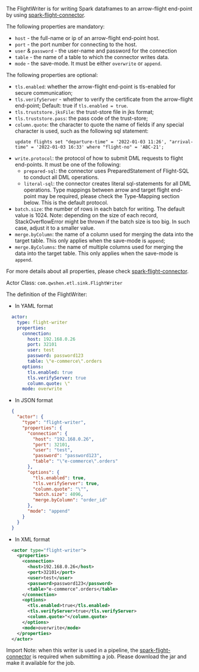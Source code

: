 The FlightWriter is for writing Spark dataframes to an arrow-flight end-point by using [spark-flight-connector](https://github.com/qwshen/spark-flight-connector).

The following properties are mandatory:
- `host` - the full-name or ip of an arrow-flight end-point host.
- `port` - the port number for connecting to the host.
- `user` & `password` - the user-name and password for the connection
- `table` - the name of a table to which the connector writes data.
- `mode` - the save-mode. It must be either `overwrite` or `append`.

The following properties are optional:
- `tls.enabled`: whether the arrow-flight end-point is tls-enabled for secure communication;
- `tls.verifyServer` - whether to verify the certificate from the arrow-flight end-point; Default: true if `tls.enabled = true`.
- `tls.truststore.jksFile`: the trust-store file in jks format;
- `tls.truststore.pass`: the pass code of the trust-store;
- `column.quote`: the character to quote the name of fields if any special character is used, such as the following sql statement:
  ```roomsql
  update flights set "departure-time" = '2022-01-03 11:26', "arrival-time" = '2022-01-03 16:33' where "flight-no" = 'ABC-21';
  ```
- `write.protocol`: the protocol of how to submit DML requests to flight end-points. It must be one of the following:
  - `prepared-sql`: the connector uses PreparedStatement of Flight-SQL to conduct all DML operations.
  - `literal-sql`: the connector creates literal sql-statements for all DML operations. Type mappings between arrow and target flight end-point may be required, please check the Type-Mapping section below. This is the default protocol.
- `batch.size`: the number of rows in each batch for writing. The default value is 1024. Note: depending on the size of each record, StackOverflowError might be thrown if the batch size is too big. In such case, adjust it to a smaller value.
- `merge.byColumn`: the name of a column used for merging the data into the target table. This only applies when the save-mode is `append`;
- `merge.ByColumns`: the name of multiple columns used for merging the data into the target table. This only applies when the save-mode is `append`.

For more details about all properties, please check [spark-flight-connector](https://github.com/qwshen/spark-flight-connector).

Actor Class: `com.qwshen.etl.sink.FlightWriter`

The definition of the FlightWriter:

- In YAML format
```yaml
  actor:
    type: flight-writer
    properties:
      connection:
        host: 192.168.0.26
        port: 32101
        user: test
        password: password123
        table: \"e-commerce\".orders
      options:
        tls.enabled: true
        tls.verifyServer: true
        column.quote: \"
      mode: overwrite
```

- In JSON format
```json
  {
    "actor": {
      "type": "flight-writer",
      "properties": {
        "connection": {
          "host": "192.168.0.26",
          "port": 32101,
          "user": "test",
          "password": "password123",
          "table": "\"e-commerce\".orders"
        },
        "options": {
          "tls.enabled": true,
          "tls.verifyServer": true,
          "column.quote": "\"",
          "batch.size": 4096,
          "merge.byColumn": "order_id"
        },
        "mode": "append"
      }
    }
  }
```

- In XML format
```xml
  <actor type="flight-writer">
    <properties>
      <connection>
        <host>192.168.0.26</host>
        <port>32101</port>
        <user>test</user>
        <password>password123</password>
        <table>"e-commerce".orders</table>
      </connection>
      <options>
        <tls.enabled>true</tls.enabled>
        <tls.verifyServer>true</tls.verifyServer>
        <column.quote>"</column.quote>
      </options>
      <mode>overwrite</mode>
    </properties>
  </actor>
```

Import Note: when this writer is used in a pipeline, the [spark-flight-connector](https://github.com/qwshen/spark-flight-connector) is required when submitting a job. Please download the jar and make it available for the job.
